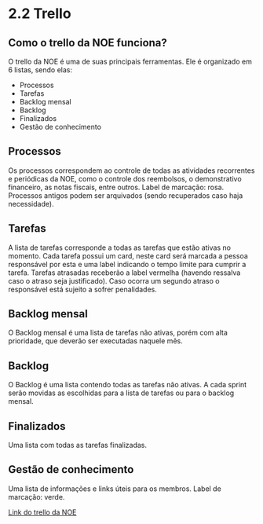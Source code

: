# 2.2 Trello

## Como o trello da NOE funciona?

O trello da NOE é uma de suas principais ferramentas. Ele é organizado em 6 listas, sendo elas:

* Processos
* Tarefas
* Backlog mensal
* Backlog
* Finalizados
* Gestão de conhecimento

## Processos

Os processos correspondem ao controle de todas as atividades recorrentes e periódicas da NOE, como o controle dos reembolsos, o demonstrativo financeiro, as notas fiscais, entre outros. Label de marcação: rosa. Processos antigos podem ser arquivados \(sendo recuperados caso haja necessidade\).

## Tarefas

A lista de tarefas corresponde a todas as tarefas que estão ativas no momento. Cada tarefa possui um card, neste card será marcada a pessoa responsável por esta e uma label indicando o tempo limite para cumprir a tarefa. Tarefas atrasadas receberão a label vermelha \(havendo ressalva caso o atraso seja justificado\). Caso ocorra um segundo atraso o responsável está sujeito a sofrer penalidades.

## Backlog mensal

O Backlog mensal é uma lista de tarefas não ativas, porém com alta prioridade, que deverão ser executadas naquele mês.

## Backlog

O Backlog é uma lista contendo todas as tarefas não ativas. A cada sprint serão movidas as escolhidas para a lista de tarefas ou para o backlog mensal.

## Finalizados

Uma lista com todas as tarefas finalizadas.

## Gestão de conhecimento

Uma lista de informações e links úteis para os membros. Label de marcação: verde.

[Link do trello da NOE](https://trello.com/b/p8TrgYRJ/noe)

